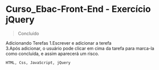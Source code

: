 # Curso_Ebac-Front-End - Exercício jQuery 
> Concluído 

Adicionando Terefas
1.Escrever e adicionar a terefa <br/>
3.Após adicionar, o usuário pode clicar em cima da tarefa para marca-la como concluída, e assim aparecerá um risco. <br/>
```
HTML, Css, JavaScript, jQuery 
```
